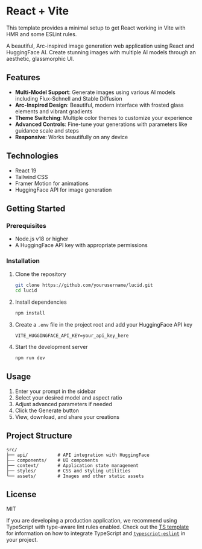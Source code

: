 # React + Vite

This template provides a minimal setup to get React working in Vite with HMR and some ESLint rules.

A beautiful, Arc-inspired image generation web application using React and HuggingFace AI. Create stunning images with multiple AI models through an aesthetic, glassmorphic UI.

## Features

- **Multi-Model Support**: Generate images using various AI models including Flux-Schnell and Stable Diffusion
- **Arc-Inspired Design**: Beautiful, modern interface with frosted glass elements and vibrant gradients
- **Theme Switching**: Multiple color themes to customize your experience
- **Advanced Controls**: Fine-tune your generations with parameters like guidance scale and steps
- **Responsive**: Works beautifully on any device

## Technologies

- React 19
- Tailwind CSS
- Framer Motion for animations
- HuggingFace API for image generation

## Getting Started

### Prerequisites

- Node.js v18 or higher
- A HuggingFace API key with appropriate permissions

### Installation

1. Clone the repository
   ```bash
   git clone https://github.com/yourusername/lucid.git
   cd lucid
   ```

2. Install dependencies
   ```bash
   npm install
   ```

3. Create a `.env` file in the project root and add your HuggingFace API key
   ```
   VITE_HUGGINGFACE_API_KEY=your_api_key_here
   ```

4. Start the development server
   ```bash
   npm run dev
   ```

## Usage

1. Enter your prompt in the sidebar
2. Select your desired model and aspect ratio
3. Adjust advanced parameters if needed
4. Click the Generate button
5. View, download, and share your creations

## Project Structure

```
src/
├── api/           # API integration with HuggingFace
├── components/    # UI components
├── context/       # Application state management
├── styles/        # CSS and styling utilities
└── assets/        # Images and other static assets
```

## License

MIT

If you are developing a production application, we recommend using TypeScript with type-aware lint rules enabled. Check out the [TS template](https://github.com/vitejs/vite/tree/main/packages/create-vite/template-react-ts) for information on how to integrate TypeScript and [`typescript-eslint`](https://typescript-eslint.io) in your project.
